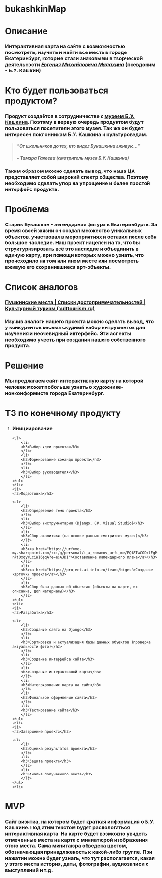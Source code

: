 # bukashkinMap
<h1><strong>Описание</strong></h1>

<h3>Интерактивная карта на сайте с возможностью посмотреть, изучить и найти все места в городе Екатеринбург, которые стали знаковыми в творческой деятельности<em>&nbsp;<a href="https://ru.wikipedia.org/wiki/%D0%A1%D1%82%D0%B0%D1%80%D0%B8%D0%BA_%D0%91%D1%83%D0%BA%D0%B0%D1%88%D0%BA%D0%B8%D0%BD">Евгения&nbsp;Михайловича Малахина</a>&nbsp;</em>(псевдоним - Б.У. Кашкин)</h3>

<h1><strong>Кто будет пользоваться продуктом?</strong></h1>

<h3>Продукт создаётся в сотрудничестве с <a href="http://center_museum.tilda.ws/bukashkin_museum">музеем Б.У. Кашкина</a>. Поэтому в первую очередь продуктом будут пользоваться посетители этого музея. Так же он будет интересен поклонникам Б.У. Кашкина и культуроведам.&nbsp;</h3>

<blockquote>
<h5>"От школьников до тех, кто видел Букашкина вживую..."</h5>

<h5 class="rteright">- Тамара Галеева (смотритель музея Б.У. Кашкина)</h5>
</blockquote>

<h3>Таким образом можно сделать вывод, что наша ЦА представляет собой широкий спектр общества. Поэтому необходимо сделать упор на упрощение и более простой интерфейс продукта.</h3>

<h1><strong>Проблема</strong></h1>

<h3>Старик Букашкин - легендарная фигура в Екатеринбурге. За время своей жизни он создал множество уникальных объектов, участвовал в мероприятиях и оставил после себя большое наследие. Наш проект нацелен на то, что бы <strong>структуризировать всё это наследие и объединить в единую карту</strong>, при помощи которых можно узнать, что происходило на том или ином месте или посмотреть вживую его сохранившиеся арт-объекты.</h3>

<h1><strong>Список аналогов</strong></h1>

<h3><a href="https://culttourism.ru/list/pushkin.html">Пушкинские места | Списки достопримечательностей | Культурный туризм (culttourism.ru)</a></h3>

<h3>Изучив аналоги нашего проекта можно сделать вывод, что у конкурентов весьма скудный набор интрументов для изучения и неочевидный интерфейс. Эти аспекты необходимо учесть при создании нашего собственного продукта.</h3>

<h1><strong>Решение&nbsp;</strong></h1>

<h3>Мы предлагаем сайт-интерактивную карту на которой человек может побольше узнать о&nbsp;художнике-нонконформисте города Екатеринбург.</h3>

<h1><strong>ТЗ по конечному продукту</strong></h1>

<ol>
	<li>
	<h3>Инициирование</h3>

	<ul>
		<li>
		<h3>Выбор идеи проекта</h3>
		</li>
		<li>
		<h3>Формирование команды проекта</h3>
		</li>
		<li>
		<h3>Выбор руководителя</h3>
		</li>
	</ul>
	</li>
	<li>
	<h3>Подготовка</h3>

	<ul>
		<li>
		<h3>Определение темы проекта</h3>
		</li>
		<li>
		<h3>Выбор инструментария (Django, C#, Visual Studio)</h3>
		</li>
		<li>
		<h3>Сбор аналитики (на основе данных смотрителя музея)</h3>
		</li>
		<li>
		<h3><a href="https://urfume-my.sharepoint.com/:x:/g/personal/i_a_romanov_urfu_me/EQf8TwCODklFgM9hbDWYjXQBoli0-n7tOxqyWLciWI6pqA?e=esAJDI">Составление календарного плана</a></h3>
		</li>
		<li>
		<h3><a href="https://project.ai-info.ru/teams/biges">Создание карточки проекта</a></h3>
		</li>
		<li>
		<h3>Сбор базы данных об объектах (объекты на карте, их описание, доп материалы)</h3>
		</li>
	</ul>
	</li>
	<li>
	<h3>Разработка</h3>

	<ul>
		<li>
		<h3>Создание сайта на Django</h3>
		</li>
		<li>
		<h3>Сортировка и актуализация базы данных объектов (проверка актуальности фото)</h3>
		</li>
		<li>
		<h3>Создание интерфейса сайта</h3>
		</li>
		<li>
		<h3>Создание интерактивной карты</h3>
		</li>
		<li>
		<h3>Интегрирование карты на сайт</h3>
		</li>
		<li>
		<h3>Финальное оформление сайта</h3>
		</li>
		<li>
		<h3>Тестирование сайта</h3>
		</li>
	</ul>
	</li>
	<li>
	<h3>Завершение проекта</h3>

	<ul>
		<li>
		<h3>Оценка результатов проекта</h3>
		</li>
		<li>
		<h3>Защита проекта</h3>
		</li>
		<li>
		<h3>Анализ полученного опыта</h3>
		</li>
	</ul>
	</li>
</ol>

<h1><strong>MVP</strong></h1>

<h3>Сайт визитка, на котором будет краткая информация о Б.У. Кашкине. Под этим текстом будет распологаться интерактивная карта. На карте будет возможно увидеть отмеченные места на карте с миниатюрой изображения этого места. Сама минитаюра обведена цветом, обозначающая принадлженость к какой-либо&nbsp;группе. При нажатии можно будет узнать, что тут располагается, какая у этого места история, даты, фотографии, аудиозаписи с выступлений и т.д.</h3>

<p>&nbsp;</p>

